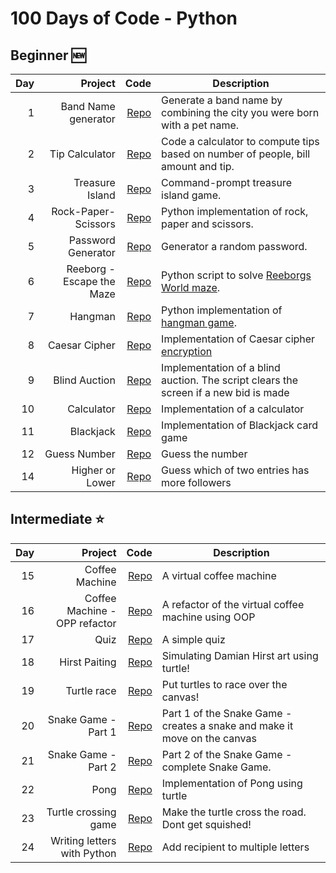 # 100 Days of Code - Python

## Beginner :new:
| Day |                       Project |                                             Code | Description                                                                               |
|----:|------------------------------:|-------------------------------------------------:|-------------------------------------------------------------------------------------------|
|   1 |           Band Name generator |  [Repo](Beginner/01_band_name_generator/main.py) | Generate a band name by combining the city you were born with a pet name.                 |
|   2 |                Tip Calculator |       [Repo](Beginner/02_tip_calculator/main.py) | Code a calculator to compute tips based on number of people, bill amount and tip.         |
|   3 |               Treasure Island |      [Repo](Beginner/03_treasure_island/main.py) | Command-prompt treasure island game.                                                      |
|   4 |           Rock-Paper-Scissors |  [Repo](Beginner/04_rock_paper_scissors/main.py) | Python implementation of rock, paper and scissors.                                        |
|   5 |            Password Generator |   [Repo](Beginner/05_password_generator/main.py) | Generator a random password.                                                              |
|   6 |     Reeborg - Escape the Maze |    [Repo](Beginner/06_escaping_the_maze/main.py) | Python script to solve [Reeborgs World maze](https://reeborg.ca/reeborg.html).            |
|   7 |                       Hangman |              [Repo](Beginner/07_hangman/main.py) | Python implementation of [hangman game](https://en.wikipedia.org/wiki/Hangman_(game)).    |
|   8 |                 Caesar Cipher |        [Repo](Beginner/08_caesar_cipher/main.py) | Implementation of Caesar cipher [encryption](https://en.wikipedia.org/wiki/Caesar_cipher) |
|   9 |                 Blind Auction |        [Repo](Beginner/09_blind_auction/main.py) | Implementation of a blind auction. The script clears the screen if a new bid is made      |
|  10 |                    Calculator |           [Repo](Beginner/10_calculator/main.py) | Implementation of a calculator                                                            |
|  11 |                     Blackjack |            [Repo](Beginner/11_blackjack/main.py) | Implementation of Blackjack card game                                                     |
|  12 |                  Guess Number |          [Repo](Beginner/12_guessnumber/main.py) | Guess the number                                                                          |
|  14 |               Higher or Lower |          [Repo](Beginner/14_higherlower/main.py) | Guess which of two entries has more followers                                             |


## Intermediate :star:
| Day |                       Project |                                             Code | Description                                                               |
|----:|------------------------------:|-------------------------------------------------:|---------------------------------------------------------------------------|
|  15 |                Coffee Machine |    [Repo](Intermediate/15_coffeemachine/main.py) | A virtual coffee machine                                                  |
|  16 | Coffee Machine - OPP refactor |              [Repo](Intermediate/16_OOP/main.py) | A refactor of the virtual coffee machine using OOP                        |
|  17 |                          Quiz |            [Repo](Intermediate/17_quizz/main.py) | A simple quiz                                                             |
|  18 |                 Hirst Paiting |   [Repo](Intermediate/18_hirst_painting/main.py) | Simulating Damian Hirst art using turtle!                                 |
|  19 |                   Turtle race |       [Repo](Intermediate/19_turtlerace/main.py) | Put turtles to race over the canvas!                                      |
|  20 |           Snake Game - Part 1 |       [Repo](Intermediate/20_snake_game/main.py) | Part 1 of the Snake Game - creates a snake and make it move on the canvas |
|  21 |           Snake Game - Part 2 | [Repo](Intermediate/21_snake_game_part2/main.py) | Part 2 of the Snake Game - complete Snake Game.                           |
|  22 |                          Pong |             [Repo](Intermediate/22_pong/main.py) | Implementation of Pong using turtle                                       |
|  23 |          Turtle crossing game |   [Repo](Intermediate/23_turtlecrossing/main.py) | Make the turtle cross the road. Dont get squished!                        |
|  24 |   Writing letters with Python |      [Repo](Intermediate/24_files_paths/main.py) | Add recipient to multiple letters                                         |